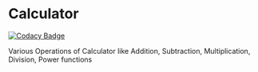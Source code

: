 # Calculator

[![Codacy Badge](https://api.codacy.com/project/badge/Grade/70966ce1aa1f493e802a740d8f609c4a)](https://app.codacy.com/manual/99002636/Calculator?utm_source=github.com&utm_medium=referral&utm_content=99002636/Calculator&utm_campaign=Badge_Grade_Dashboard)

Various Operations of Calculator like
Addition, Subtraction, Multiplication, Division, Power functions
